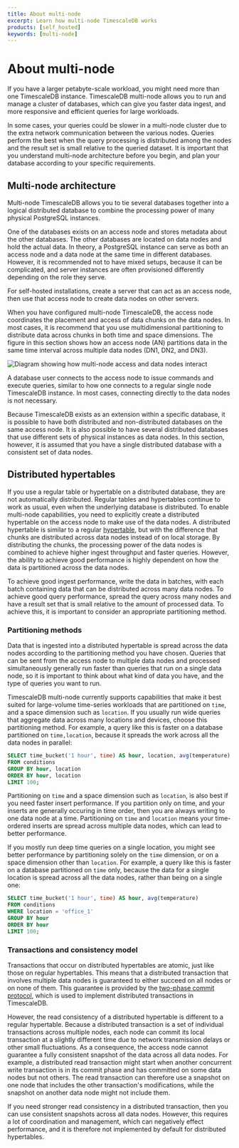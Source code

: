 ```yaml
---
title: About multi-node
excerpt: Learn how multi-node TimescaleDB works
products: [self_hosted]
keywords: [multi-node]
---
```


# About multi-node

If you have a larger petabyte-scale workload, you might need more than
one TimescaleDB instance. TimescaleDB multi-node allows you to run and
manage a cluster of databases, which can give you faster data ingest,
and more responsive and efficient queries for large workloads.

<Highlight type="important">
In some cases, your queries could be slower in a multi-node cluster due to the
extra network communication between the various nodes. Queries perform the best
when the query processing is distributed among the nodes and the result set is
small relative to the queried dataset. It is important that you understand
multi-node architecture before you begin, and plan your database according to
your specific requirements.
</Highlight>

## Multi-node architecture

Multi-node TimescaleDB allows you to tie several databases together into a
logical distributed database to combine the processing power of many physical
PostgreSQL instances.

One of the databases exists on an access node and stores
metadata about the other databases. The other databases are
located on data nodes and hold the actual data. In theory, a
PostgreSQL instance can serve as both an access node and a data node
at the same time in different databases. However, it is recommended not to
have mixed setups, because it can be complicated, and server
instances are often provisioned differently depending on the role they
serve.

For self-hosted installations, create a server that can act as an
access node, then use that access node to create data nodes on other
servers.

When you have configured multi-node TimescaleDB, the access node coordinates
the placement and access of data chunks on the data nodes. In most
cases, it is recommend that you use multidimensional partitioning to
distribute data across chunks in both time and space dimensions. The
figure in this section shows how an access node (AN) partitions data in the same
time interval across multiple data nodes (DN1, DN2, and DN3).

<img class="main-content__illustration" src="https://assets.timescale.com/docs/images/multi-node-arch.webp" alt="Diagram showing how multi-node access and data nodes interact"/>

A database user connects to the access node to issue commands and
execute queries, similar to how one connects to a regular single
node TimescaleDB instance. In most cases, connecting directly to the
data nodes is not necessary.

Because TimescaleDB exists as an extension within a specific
database, it is possible to have both distributed and non-distributed
databases on the same access node. It is also possible to
have several distributed databases that use different sets of physical
instances as data nodes. In this section,
however, it is assumed that you have a single
distributed database with a consistent set of data nodes.

## Distributed hypertables

If you use a regular table or hypertable on a distributed database, they are not
automatically distributed. Regular tables and hypertables continue to work as
usual, even when the underlying database is distributed. To enable multi-node
capabilities, you need to explicitly create a distributed hypertable on the
access node to make use of the data nodes. A distributed hypertable is similar
to a regular [hypertable][hypertables], but with the difference that chunks are
distributed across data nodes instead of on local storage. By distributing the
chunks, the processing power of the data nodes is combined to achieve higher
ingest throughput and faster queries. However, the ability to achieve good
performance is highly dependent on how the data is partitioned across the data
nodes.

To achieve good ingest performance, write the data in batches, with each batch
containing data that can be distributed across many data nodes. To achieve good
query performance, spread the query across many nodes and have a result set that
is small relative to the amount of processed data. To achieve this, it is
important to consider an appropriate partitioning method.

### Partitioning methods

Data that is ingested into a distributed hypertable is spread across the data
nodes according to the partitioning method you have chosen. Queries that can be
sent from the access node to multiple data nodes and processed simultaneously
generally run faster than queries that run on a single data node, so it is
important to think about what kind of data you have, and the type of queries you
want to run.

TimescaleDB multi-node currently supports capabilities that make it best suited
for large-volume time-series workloads that are partitioned on `time`, and a
space dimension such as `location`. If you usually run wide queries that
aggregate data across many locations and devices, choose this partitioning
method. For example, a query like this is faster on a database partitioned on
`time,location`, because it spreads the work across all the data nodes in
parallel:

```sql
SELECT time_bucket('1 hour', time) AS hour, location, avg(temperature)
FROM conditions
GROUP BY hour, location
ORDER BY hour, location
LIMIT 100;
```

Partitioning on `time` and a space dimension such as `location`, is also best if
you need faster insert performance. If you partition only on time, and your
inserts are generally occuring in time order, then you are always writing to one
data node at a time. Partitioning on `time` and `location` means your
time-ordered inserts are spread across multiple data nodes, which can lead to
better performance.

If you mostly run deep time queries on a single location, you might see better
performance by partitioning solely on the `time` dimension, or on a space
dimension other than `location`. For example, a query like this is faster on a
database partitioned on `time` only, because the data for a single location is
spread across all the data nodes, rather than being on a single one:

```sql
SELECT time_bucket('1 hour', time) AS hour, avg(temperature)
FROM conditions
WHERE location = 'office_1'
GROUP BY hour
ORDER BY hour
LIMIT 100;
```

### Transactions and consistency model

Transactions that occur on distributed hypertables are atomic, just
like those on regular hypertables. This means that a distributed
transaction that involves multiple data nodes is guaranteed to
either succeed on all nodes or on none of them. This guarantee
is provided by the [two-phase commit protocol][2pc], which
is used to implement distributed transactions in TimescaleDB.

However, the read consistency of a distributed hypertable is different
to a regular hypertable. Because a distributed transaction is a set of
individual transactions across multiple nodes, each node can commit
its local transaction at a slightly different time due to network
transmission delays or other small fluctuations. As a consequence, the
access node cannot guarantee a fully consistent snapshot of the
data across all data nodes. For example, a distributed read
transaction might start when another concurrent write transaction is
in its commit phase and has committed on some data nodes but not
others. The read transaction can therefore use a snapshot on one node
that includes the other transaction's modifications, while the
snapshot on another data node might not include them.

If you need stronger read consistency in a distributed transaction, then you
can use consistent snapshots across all data nodes. However, this
requires a lot of coordination and management, which can negatively effect
performance, and it is therefore not implemented by default for distributed
hypertables.

[2pc]: https://www.postgresql.org/docs/current/sql-prepare-transaction.html
[hypertables]: /use-timescale/:currentVersion:/hypertables/
